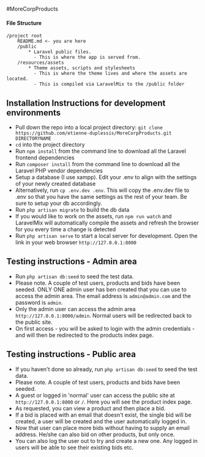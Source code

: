 #MoreCorpProducts


#### File Structure

```
/project root
    README.md <- you are here
    /public
        * Laravel public files.  
          - This is where the app is served from.
    /resources/assets
        * Theme assets, scripts and stylesheets
          - This is where the theme lives and where the assets are located.  
          - This is compiled via LaravelMix to the /public folder
```

## Installation Instructions for development environments

 * Pull down the repo into a local project directory: `git clone https://github.com/etienne-duplessis/MoreCorpProducts.git DIRECTORYNAME`
 * `cd` into the project directory
 * Run `npm install` from the command line to download all the Laravel frontend dependencies
 * Run `composer install` from the command line to download all the Laravel PHP vendor dependencies
 * Setup a database (I use xampp). Edit your .env to align with the settings of your newly created database
 * Alternatively, run `cp .env.dev .env`. This will copy the .env.dev file to .env so that you have the same settings as the rest of your team. Be sure to setup your db accordingly.
 * Run `php artisan migrate` to build the db data
 * If you would like to work on the assets, run `npm run watch` and LaravelMix will automatically compile the assets and refresh the browser for you every time a change is detected
 * Run `php artisan serve` to start a local server for development. Open the link in your web browser `http://127.0.0.1:8000`
 
 ## Testing instructions - Admin area
 
 * Run `php artisan db:seed` to seed the test data.
 * Please note. A couple of test users, products and bids have been seeded. ONLY ONE admin user has ben created that you can use to access the admin area. The email address is `admin@admin.com` and the password is `admin`.
 * Only the admin user can access the admin area `http://127.0.0.1:8000/admin`. Normal users will be redirected back to the public site.
 * On first access - you will be asked to login with the admin credentials - and will then be redirected to the products index page.
 
 ## Testing instructions - Public area

 * If you haven't done so already, run `php artisan db:seed` to seed the test data.
 * Please note. A couple of test users, products and bids have been seeded.
 * A guest or logged in 'normal' user can access the public site at `http://127.0.0.1:8000` or `/`. Here you will see the product index page.
 * As requested, you can view a product and then place a bid.
 * If a bid is placed with an email that doesn't exist, the single bid will be created, a user will be created and the user automatically logged in.
 * Now that user can place more bids without having to supply an email address. He/she can also bid on other products, but only once.
 * You can also log the user out to try and create a new one. Any logged in users will be able to see their existing bids etc.
 
